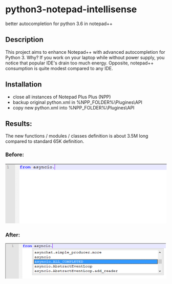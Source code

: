 # python3-notepad-intellisense
better autocompletion for python 3.6 in notepad++

## Description

This project aims to enhance Notepad++ with advanced autocompletion for Python 3.
Why?
If you work on your laptop while without power supply, you notice that popular IDE's drain too much energy.
Opposite, notepad++ consumption is quite modest compared to any IDE.

## Installation
* close all instances of Notepad Plus Plus (NPP)
* backup original python.xml in %NPP_FOLDER%\Plugines\API
* copy new python.xml into %NPP_FOLDER%\Plugines\API

## Results:
The new functions / modules / classes definition is about 3.5M long compared to standard 65K definition.
### Before:
![before](before.png)
### After:
![after](after.png)


